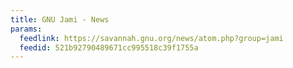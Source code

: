 ```yaml
---
title: GNU Jami - News
params:
  feedlink: https://savannah.gnu.org/news/atom.php?group=jami
  feedid: 521b92790489671cc995518c39f1755a
---
```

